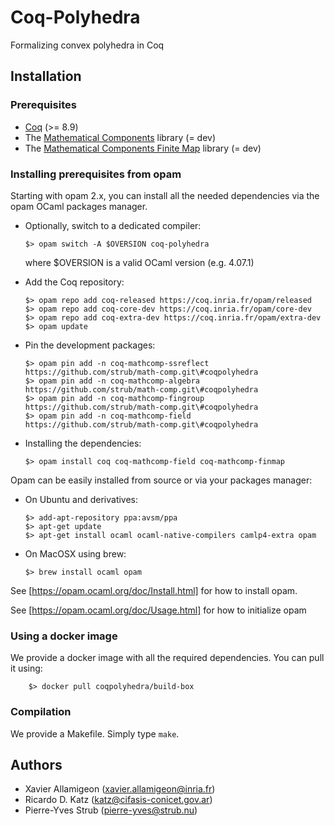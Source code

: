 # Coq-Polyhedra

Formalizing convex polyhedra in Coq

## Installation

### Prerequisites

* [Coq](https://coq.inria.fr) (>= 8.9)
* The [Mathematical Components](https://github.com/math-comp/math-comp) library (= dev)
* The [Mathematical Components Finite Map](https://github.com/math-comp/finmap) library (= dev)

### Installing prerequisites from opam

Starting with opam 2.x, you can install all the needed dependencies
via the opam OCaml packages manager.

  * Optionally, switch to a dedicated compiler:

        $> opam switch -A $OVERSION coq-polyhedra

     where $OVERSION is a valid OCaml version (e.g. 4.07.1)

  * Add the Coq repository:

        $> opam repo add coq-released https://coq.inria.fr/opam/released
        $> opam repo add coq-core-dev https://coq.inria.fr/opam/core-dev
        $> opam repo add coq-extra-dev https://coq.inria.fr/opam/extra-dev
        $> opam update

  * Pin the development packages:

        $> opam pin add -n coq-mathcomp-ssreflect https://github.com/strub/math-comp.git\#coqpolyhedra
        $> opam pin add -n coq-mathcomp-algebra   https://github.com/strub/math-comp.git\#coqpolyhedra
        $> opam pin add -n coq-mathcomp-fingroup  https://github.com/strub/math-comp.git\#coqpolyhedra
        $> opam pin add -n coq-mathcomp-field     https://github.com/strub/math-comp.git\#coqpolyhedra

  * Installing the dependencies:

        $> opam install coq coq-mathcomp-field coq-mathcomp-finmap

Opam can be easily installed from source or via your packages manager:

  * On Ubuntu and derivatives:
  
        $> add-apt-repository ppa:avsm/ppa
        $> apt-get update
        $> apt-get install ocaml ocaml-native-compilers camlp4-extra opam
        
  * On MacOSX using brew:

        $> brew install ocaml opam

See [https://opam.ocaml.org/doc/Install.html] for how to install opam.

See [https://opam.ocaml.org/doc/Usage.html] for how to initialize opam

### Using a docker image

We provide a docker image with all the required dependencies. You can pull it using:

        $> docker pull coqpolyhedra/build-box

### Compilation

We provide a Makefile. Simply type `make`.

## Authors

* Xavier Allamigeon (<xavier.allamigeon@inria.fr>)
* Ricardo D. Katz (<katz@cifasis-conicet.gov.ar>)
* Pierre-Yves Strub (<pierre-yves@strub.nu>)
